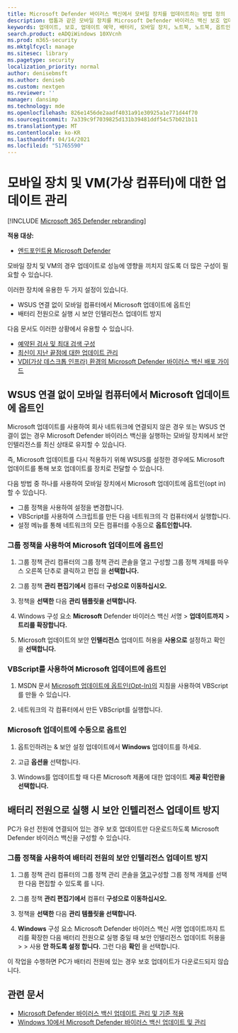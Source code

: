 ```yaml
---
title: Microsoft Defender 바이러스 백신에서 모바일 장치를 업데이트하는 방법 정의
description: 랩톱과 같은 모바일 장치를 Microsoft Defender 바이러스 백신 보호 업데이트로 업데이트하는 방법을 관리합니다.
keywords: 업데이트, 보호, 업데이트 예약, 배터리, 모바일 장치, 노트북, 노트북, 옵트인, Microsoft 업데이트, wsus, override
search.product: eADQiWindows 10XVcnh
ms.prod: m365-security
ms.mktglfcycl: manage
ms.sitesec: library
ms.pagetype: security
localization_priority: normal
author: denisebmsft
ms.author: deniseb
ms.custom: nextgen
ms.reviewer: ''
manager: dansimp
ms.technology: mde
ms.openlocfilehash: 826e1456de2aadf4031a91e30925a1e771d44f70
ms.sourcegitcommit: 7a339c9f7039825d131b39481ddf54c57b021b11
ms.translationtype: MT
ms.contentlocale: ko-KR
ms.lasthandoff: 04/14/2021
ms.locfileid: "51765590"
---
```

# <a name="manage-updates-for-mobile-devices-and-virtual-machines-vms"></a>모바일 장치 및 VM(가상 컴퓨터)에 대한 업데이트 관리

[!INCLUDE [Microsoft 365 Defender rebranding](../../includes/microsoft-defender.md)]


**적용 대상:**

- [엔드포인트용 Microsoft Defender](/microsoft-365/security/defender-endpoint/) 

모바일 장치 및 VM의 경우 업데이트로 성능에 영향을 끼치지 않도록 더 많은 구성이 필요할 수 있습니다.

이러한 장치에 유용한 두 가지 설정이 있습니다.

- WSUS 연결 없이 모바일 컴퓨터에서 Microsoft 업데이트에 옵트인
- 배터리 전원으로 실행 시 보안 인텔리전스 업데이트 방지

다음 문서도 이러한 상황에서 유용할 수 있습니다.
- [예약된 검사 및 최대 검색 구성](scheduled-catch-up-scans-microsoft-defender-antivirus.md)
- [최신이 지난 끝점에 대한 업데이트 관리](manage-outdated-endpoints-microsoft-defender-antivirus.md)
- [VDI(가상 데스크톱 인프라) 환경의 Microsoft Defender 바이러스 백신 배포 가이드](deployment-vdi-microsoft-defender-antivirus.md)

## <a name="opt-in-to-microsoft-update-on-mobile-computers-without-a-wsus-connection"></a>WSUS 연결 없이 모바일 컴퓨터에서 Microsoft 업데이트에 옵트인

Microsoft 업데이트를 사용하여 회사 네트워크에 연결되지 않은 경우 또는 WSUS 연결이 없는 경우 Microsoft Defender 바이러스 백신을 실행하는 모바일 장치에서 보안 인텔리전스를 최신 상태로 유지할 수 있습니다. 

즉, Microsoft 업데이트를 다시 적용하기 위해 WSUS를 설정한 경우에도 Microsoft 업데이트를 통해 보호 업데이트를 장치로 전달할 수 있습니다.

다음 방법 중 하나를 사용하여 모바일 장치에서 Microsoft 업데이트에 옵트인(opt in)할 수 있습니다.

- 그룹 정책을 사용하여 설정을 변경합니다.
- VBScript를 사용하여 스크립트를 만든 다음 네트워크의 각 컴퓨터에서 실행합니다.
- 설정 메뉴를 통해 네트워크의 모든 컴퓨터를 수동으로 **옵트인합니다.**

### <a name="use-group-policy-to-opt-in-to-microsoft-update"></a>그룹 정책을 사용하여 Microsoft 업데이트에 옵트인

1. 그룹 정책 관리 컴퓨터의 [](/previous-versions/windows/it-pro/windows-server-2008-R2-and-2008/cc731212(v=ws.11))그룹 정책 관리 콘솔을 열고 구성할 그룹 정책 개체를 마우스 오른쪽 단추로 클릭하고 편집 을 **선택합니다.**

2. 그룹 정책 **관리 편집기에서** 컴퓨터 **구성으로 이동하십시오.**

3. 정책을 **선택한** 다음 **관리 템플릿을 선택합니다.**

4. Windows 구성 요소 **Microsoft** Defender 바이러스 백신 서명  >  **업데이트까지**  >  **트리를 확장합니다.**

5. Microsoft 업데이트의 보안 **인텔리전스** 업데이트 허용을 **사용으로** 설정하고 확인 을 **선택합니다.**


### <a name="use-a-vbscript-to-opt-in-to-microsoft-update"></a>VBScript를 사용하여 Microsoft 업데이트에 옵트인

1. MSDN 문서 [Microsoft 업데이트에 옵트인(Opt-In)의](/windows/win32/wua_sdk/opt-in-to-microsoft-update) 지침을 사용하여 VBScript를 만들 수 있습니다.

2. 네트워크의 각 컴퓨터에서 만든 VBScript를 실행합니다.

### <a name="manually-opt-in-to-microsoft-update"></a>Microsoft 업데이트에 수동으로 옵트인

1. 옵트인하려는 & 보안 설정 업데이트에서 **Windows** 업데이트를 하세요. 

2. 고급 **옵션을** 선택합니다.

3. Windows를 업데이트할 때 다른 Microsoft 제품에 대한 업데이트 **제공 확인란을 선택합니다.**

## <a name="prevent-security-intelligence-updates-when-running-on-battery-power"></a>배터리 전원으로 실행 시 보안 인텔리전스 업데이트 방지

PC가 유선 전원에 연결되어 있는 경우 보호 업데이트만 다운로드하도록 Microsoft Defender 바이러스 백신을 구성할 수 있습니다. 

### <a name="use-group-policy-to-prevent-security-intelligence-updates-on-battery-power"></a>그룹 정책을 사용하여 배터리 전원의 보안 인텔리전스 업데이트 방지

1.  그룹 정책 관리 컴퓨터의 그룹 정책 관리 콘솔을 [열고](/previous-versions/windows/it-pro/windows-server-2008-R2-and-2008/cc731212(v=ws.11))구성할 그룹 정책 개체를 선택한 다음 편집할 수 있도록 를 니다.

2.  그룹 정책 **관리 편집기에서** 컴퓨터 **구성으로 이동하십시오.**

3.  정책을 **선택한** 다음 **관리 템플릿을 선택합니다.**

4.  **Windows** 구성 요소 Microsoft Defender 바이러스 백신 서명 업데이트까지 트리를 확장한 다음 배터리 전원으로 실행 중일 때 보안 인텔리전스 업데이트 허용을  >    >  사용 **안 하도록 설정 합니다.**  그런 다음 **확인** 을 선택합니다. 

이 작업을 수행하면 PC가 배터리 전원에 있는 경우 보호 업데이트가 다운로드되지 않습니다.

## <a name="related-articles"></a>관련 문서

- [Microsoft Defender 바이러스 백신 업데이트 관리 및 기준 적용](manage-updates-baselines-microsoft-defender-antivirus.md)
- [Windows 10에서 Microsoft Defender 바이러스 백신 업데이트 및 관리](deploy-manage-report-microsoft-defender-antivirus.md)